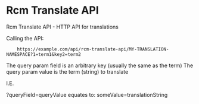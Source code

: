 Rcm Translate API
====================

Rcm Translate API - HTTP API for translations 

Calling the API:

```
    https://example.com/api/rcm-translate-api/MY-TRANSLATION-NAMESPACE?1=term1&key2=term2
```
    
The query param field is an arbitrary key (usually the same as the term)
The query param value is the term (string) to translate

I.E.

?queryField=queryValue equates to: someValue=translationString
    
    


